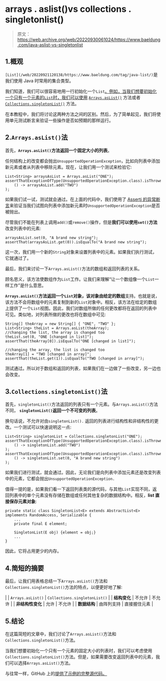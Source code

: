 # arrays . aslist()vs collections . singletonlist()

> 原文：<https://web.archive.org/web/20220930061024/https://www.baeldung.com/java-aslist-vs-singletonlist>

## 1.概观

`[List](/web/20220921120138/https://www.baeldung.com/tag/java-list/)`是我们使用 Java 时常用的集合类型。

我们知道，我们可以很容易地用一行初始化一个`List`[。例如，当我们想要初始化一个只有一个元素的`List`时，我们可以使用](/web/20220921120138/https://www.baeldung.com/java-init-list-one-line) [`Arrays.asList()`](https://web.archive.org/web/20220921120138/https://docs.oracle.com/en/java/javase/11/docs/api/java.base/java/util/Arrays.html#asList(T...)) 方法或者 [`Collections.singletonList()`](https://web.archive.org/web/20220921120138/https://docs.oracle.com/en/java/javase/11/docs/api/java.base/java/util/Collections.html#singletonList(T)) 方法。

在本教程中，我们将讨论这两种方法之间的区别。然后，为了简单起见，我们将使用单元测试断言来验证一些操作是否如预期的那样运行。

## 2.`Arrays.asList()`法

首先，**`Arrays.asList()`方法返回一个固定大小的列表**。

任何结构上的改变都会抛出`UnsupportedOperationException`，比如向列表中添加新元素或者从列表中移除元素。现在，让我们用一个测试来检验它:

```
List<String> arraysAsList = Arrays.asList("ONE");
assertThatExceptionOfType(UnsupportedOperationException.class).isThrownBy(
    () -> arraysAsList.add("TWO")
); 
```

如果我们试一试，测试就会通过。在上面的代码中，我们使用了 [Assertj 的异常断言](/web/20220921120138/https://www.baeldung.com/assertj-exception-assertion)来验证当我们试图向列表中添加新元素时`UnsupportedOperationException`是否被抛出。

尽管我们不能在列表上调用`add()`或`remove()`操作，但是**我们可以使用`set()`方法**改变列表中的元素:

```
arraysAsList.set(0, "A brand new string");
assertThat(arraysAsList.get(0)).isEqualTo("A brand new string");
```

这一次，我们用一个新的`String`对象来设置列表中的元素。如果我们执行测试，它就通过了。

最后，我们来讨论一下`Arrays.asList()`方法的数组和返回列表的关系。

顾名思义，该方法使数组作为`List`工作。让我们来理解“让一个数组像一个`List`一样工作”是什么意思。

**`Arrays.asList()`方法返回一个`List`对象，该对象由给定的数组**支持。也就是说，该方法不会将数组中的元素复制到新的`List`对象中。相反，该方法在给定的数组上提供了一个`List`视图。因此，我们对数组所做的任何更改都将在返回的列表中可见。类似地，对列表所做的更改也将在数组中可见:

```
String[] theArray = new String[] { "ONE", "TWO" };
List<String> theList = Arrays.asList(theArray);
//changing the list, the array is changed too
theList.set(0, "ONE [changed in list]");
assertThat(theArray[0]).isEqualTo("ONE [changed in list]");

//changing the array, the list is changed too
theArray[1] = "TWO [changed in array]";
assertThat(theList.get(1)).isEqualTo("TWO [changed in array]"); 
```

测试通过。所以对于数组和返回的列表，如果我们在一边做了一些改变，另一边也会改变。

## 3.`Collections.singletonList()`法

首先，`singletonList()`方法返回的列表只有一个元素。与`Arrays.asList()`方法不同， **`singletonList()`返回一个不可变的列表**。

换句话说，不允许对由`singletonList().` 返回的列表进行结构性和非结构性的更改。一个测试可以快速说明这一点:

```
List<String> singletonList = Collections.singletonList("ONE");
assertThatExceptionOfType(UnsupportedOperationException.class).isThrownBy(
    () -> singletonList.add("TWO")
);
assertThatExceptionOfType(UnsupportedOperationException.class).isThrownBy(
    () -> singletonList.set(0, "A brand new string")
); 
```

如果我们进行测试，就会通过。因此，无论我们是向列表中添加元素还是改变列表中的元素，它都会抛出`UnsupportedOperationException.`

值得一提的是，如果我们看一下返回列表类的源代码，与其他`List`实现不同，返回列表中的单个元素没有存储在数组或任何其他复杂的数据结构中。相反，**list 直接保存元素对象**:

```
private static class SingletonList<E> extends AbstractList<E> implements RandomAccess, Serializable {
    ...
    private final E element;

    SingletonList(E obj) {element = obj;}
    ...
}
```

因此，它将占用更少的内存。

## 4.简短的摘要

最后，让我们用表格总结一下`Arrays.asList()`方法和`Collections.singletonList()`方法的特点，以便更好地了解:

|  | `Arrays.asList()` | `Collections.singletonList()` |
| **结构变化** | 不允许 | 不允许 |
| **非结构性变化** | 允许 | 不允许 |
| **数据结构** | 由阵列支持 | 直接握住元素 |

## 5.结论

在这篇简短的文章中，我们讨论了`Arrays.asList()`方法和`Collections.singletonList()`方法。

当我们想要初始化一个只有一个元素的固定大小的列表时，我们可以考虑使用`Collections.singletonList()`方法。但是，如果需要改变返回列表中的元素，我们可以选择`Arrays.asList()`方法。

与往常一样，GitHub 上的[提供了示例的完整源代码。](https://web.archive.org/web/20220921120138/https://github.com/eugenp/tutorials/tree/master/core-java-modules/core-java-collections-list-4)